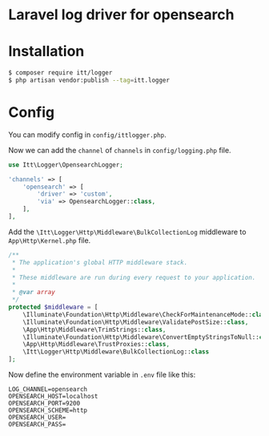 # Laravel log driver for opensearch

# Installation

```bash
$ composer require itt/logger
$ php artisan vendor:publish --tag=itt.logger
```
# Config

You can modify config in `config/ittlogger.php`.

Now we can add the `channel` of `channels` in `config/logging.php` file.

```php
use Itt\Logger\OpensearchLogger;

'channels' => [
    'opensearch' => [
        'driver' => 'custom',
        'via' => OpensearchLogger::class,
    ],
],
```
Add the `\Itt\Logger\Http\Middleware\BulkCollectionLog` middleware to `App\Http\Kernel.php` file.

```php
/**
 * The application's global HTTP middleware stack.
 *
 * These middleware are run during every request to your application.
 *
 * @var array
 */
protected $middleware = [
    \Illuminate\Foundation\Http\Middleware\CheckForMaintenanceMode::class,
    \Illuminate\Foundation\Http\Middleware\ValidatePostSize::class,
    \App\Http\Middleware\TrimStrings::class,
    \Illuminate\Foundation\Http\Middleware\ConvertEmptyStringsToNull::class,
    \App\Http\Middleware\TrustProxies::class,
    \Itt\Logger\Http\Middleware\BulkCollectionLog::class
];
```

Now define the environment variable in `.env` file like this:

```
LOG_CHANNEL=opensearch
OPENSEARCH_HOST=localhost
OPENSEARCH_PORT=9200
OPENSEARCH_SCHEME=http
OPENSEARCH_USER=
OPENSEARCH_PASS=
```

